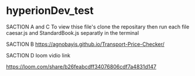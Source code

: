 # hyperionDev_test
SACTION A and C To view thise file's clone the repositary then run each file caesar.js and StandardBook.js separatly in the terminal

SACTION B https://agnobayis.github.io/Transport-Price-Checker/

SACTION D loom vidio link

https://loom.com/share/b26feabcdff34076806cdf7a4831d147
